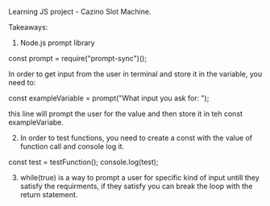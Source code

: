Learning JS project - Cazino Slot Machine.

Takeaways:

1. Node.js prompt library

const prompt = require("prompt-sync")();
  
In order to get input from the user in terminal and store it in the variable, you need to:

const exampleVariable = prompt("What input you ask for: ");

this line will prompt the user for the value and then store it in teh const exampleVariabe.

2. In order to test functions, you need to create a const with the value of function call and console log it.

const test = testFunction();
console.log(test);

3. while(true) is a way to prompt a user for specific kind of input untill they satisfy the requirments, if they satisfy you can break the loop with the return statement.

